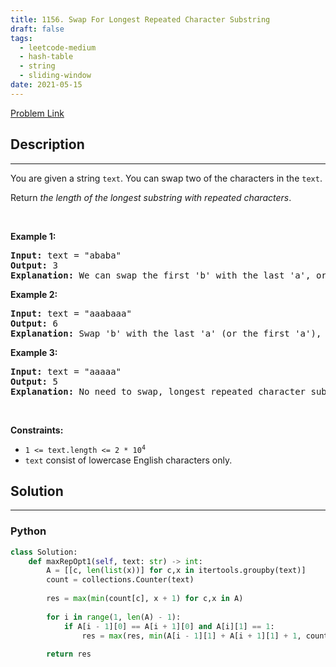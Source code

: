 ```yaml
---
title: 1156. Swap For Longest Repeated Character Substring
draft: false
tags: 
  - leetcode-medium
  - hash-table
  - string
  - sliding-window
date: 2021-05-15
---
```


[Problem Link](https://leetcode.com/problems/swap-for-longest-repeated-character-substring/)

## Description

---
<p>You are given a string <code>text</code>. You can swap two of the characters in the <code>text</code>.</p>

<p>Return <em>the length of the longest substring with repeated characters</em>.</p>

<p>&nbsp;</p>
<p><strong class="example">Example 1:</strong></p>

<pre>
<strong>Input:</strong> text = &quot;ababa&quot;
<strong>Output:</strong> 3
<strong>Explanation:</strong> We can swap the first &#39;b&#39; with the last &#39;a&#39;, or the last &#39;b&#39; with the first &#39;a&#39;. Then, the longest repeated character substring is &quot;aaa&quot; with length 3.
</pre>

<p><strong class="example">Example 2:</strong></p>

<pre>
<strong>Input:</strong> text = &quot;aaabaaa&quot;
<strong>Output:</strong> 6
<strong>Explanation:</strong> Swap &#39;b&#39; with the last &#39;a&#39; (or the first &#39;a&#39;), and we get longest repeated character substring &quot;aaaaaa&quot; with length 6.
</pre>

<p><strong class="example">Example 3:</strong></p>

<pre>
<strong>Input:</strong> text = &quot;aaaaa&quot;
<strong>Output:</strong> 5
<strong>Explanation:</strong> No need to swap, longest repeated character substring is &quot;aaaaa&quot; with length is 5.
</pre>

<p>&nbsp;</p>
<p><strong>Constraints:</strong></p>

<ul>
	<li><code>1 &lt;= text.length &lt;= 2 * 10<sup>4</sup></code></li>
	<li><code>text</code> consist of lowercase English characters only.</li>
</ul>


## Solution

---
### Python
``` py title='swap-for-longest-repeated-character-substring'
class Solution:
    def maxRepOpt1(self, text: str) -> int:
        A = [[c, len(list(x))] for c,x in itertools.groupby(text)]
        count = collections.Counter(text)
        
        res = max(min(count[c], x + 1) for c,x in A)
        
        for i in range(1, len(A) - 1):
            if A[i - 1][0] == A[i + 1][0] and A[i][1] == 1:
                res = max(res, min(A[i - 1][1] + A[i + 1][1] + 1, count[A[i - 1][0]]))
        
        return res
```

